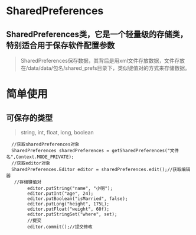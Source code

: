 SharedPreferences
===
SharedPreferences类，它是一个轻量级的存储类，特别适合用于保存软件配置参数
---
>SharedPreferences保存数据，其背后是用xml文件存放数据，文件存放在/data/data/包名/shared_prefs目录下，类似键值对的方式来存储数据。

简单使用
===
可保存的类型
---
>string, int, float, long, boolean
```
  //获取sharedPreferences对象
  SharedPreferences sharedPreferences = getSharedPreferences("文件名",Context.MODE_PRIVATE);
  //获取editor对象
  SharedPreferences.Editor editor = sharedPreferences.edit();//获取编辑器
   //存储键值对
        editor.putString("name", "小明");
        editor.putInt("age", 24);
        editor.putBoolean("isMarried", false);
        editor.putLong("height", 175L);
        editor.putFloat("weight", 60f);
        editor.putStringSet("where", set);
        //提交
        editor.commit();//提交修改
